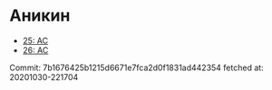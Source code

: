 # Аникин
- [25: AC](25.md)
- [26: AC](26.md)

Commit: 7b1676425b1215d6671e7fca2d0f1831ad442354
 fetched at: 20201030-221704
